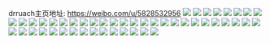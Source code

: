drruach主页地址: https://weibo.com/u/5828532956 
![](https://wx4.sinaimg.cn/mw2000/006mrVG4gy1h8v01jopx3j30u01sywkz.jpg) 
![](https://wx4.sinaimg.cn/mw2000/006mrVG4gy1h8sr3flvvgj30u01sy7b0.jpg) 
![](https://wx4.sinaimg.cn/mw2000/006mrVG4gy1h8kv066m0qj30u00u4wje.jpg) 
![](https://wx4.sinaimg.cn/mw2000/006mrVG4gy1h8kv06h4bxj30u01hcags.jpg) 
![](https://wx4.sinaimg.cn/mw2000/006mrVG4gy1h8izix5b40j30sy1fg4dj.jpg) 
![](https://wx4.sinaimg.cn/mw2000/006mrVG4gy1h8izixmxjxj31f11f1e2l.jpg) 
![](https://wx4.sinaimg.cn/mw2000/006mrVG4gy1h8g83c25poj30u01hcgv3.jpg) 
![](https://wx4.sinaimg.cn/mw2000/006mrVG4gy1h8g83ezx0zj30k00zkq60.jpg) 
![](https://wx4.sinaimg.cn/mw2000/006mrVG4gy1h8g83vnr5fj30u01sywkw.jpg) 
![](https://wx4.sinaimg.cn/mw2000/006mrVG4gy1h8f0ff62vrj31a50h3dlf.jpg) 
![](https://wx4.sinaimg.cn/mw2000/006mrVG4gy1h8ev861ulmj30u01sy45a.jpg) 
![](https://wx4.sinaimg.cn/mw2000/006mrVG4gy1h8e4cdg8rbj30k00zkq5y.jpg) 
![](https://wx4.sinaimg.cn/mw2000/006mrVG4gy1h8e4bfg4hpj30u00pfwh7.jpg) 
![](https://wx4.sinaimg.cn/mw2000/006mrVG4gy1h8be1djtvnj30u01hcjyu.jpg) 
![](https://wx4.sinaimg.cn/mw2000/006mrVG4gy1h8be1giz5rj30u01hck2v.jpg) 
![](https://wx4.sinaimg.cn/mw2000/006mrVG4gy1h898lokpnqj30rx1dmgqb.jpg) 
![](https://wx4.sinaimg.cn/mw2000/006mrVG4gy1h898lpyfknj30u01hc11k.jpg) 
![](https://wx4.sinaimg.cn/mw2000/006mrVG4gy1h898lqleo0j30u01hcagg.jpg) 
![](https://wx4.sinaimg.cn/mw2000/006mrVG4gy1h898lr5aj6j30k00zk772.jpg) 
![](https://wx4.sinaimg.cn/mw2000/006mrVG4gy1h898lrz33yj30u01hcwo7.jpg) 
![](https://wx4.sinaimg.cn/mw2000/006mrVG4gy1h85qr446tzj30k00zkjvh.jpg) 
![](https://wx4.sinaimg.cn/mw2000/006mrVG4gy1h85qr4jc3aj30u01hcwtk.jpg) 
![](https://wx4.sinaimg.cn/mw2000/006mrVG4gy1h85qr5bighj30k00zkwhc.jpg) 
![](https://wx4.sinaimg.cn/mw2000/006mrVG4gy1h85qr6ykkyj30k00zk0xg.jpg) 
![](https://wx4.sinaimg.cn/mw2000/006mrVG4gy1h85qr9w5wfj30k00wd423.jpg) 
![](https://wx4.sinaimg.cn/mw2000/006mrVG4gy1h85qradfgej30k00zkae6.jpg) 
![](https://wx4.sinaimg.cn/mw2000/006mrVG4gy1h85qranlh7j30u01hcdmm.jpg) 
![](https://wx4.sinaimg.cn/mw2000/006mrVG4gy1h85qr9mnhwj30zk0k0ads.jpg) 
![](https://wx4.sinaimg.cn/mw2000/006mrVG4gy1h85qrb15usj30u01hck2u.jpg) 
![](https://wx4.sinaimg.cn/mw2000/006mrVG4gy1h84lxkf75aj30u01hcgvh.jpg) 
![](https://wx4.sinaimg.cn/mw2000/006mrVG4gy1h84lxma1y6j30u01hcwox.jpg) 
![](https://wx4.sinaimg.cn/mw2000/006mrVG4gy1h82sotgjy2j30u01hcaek.jpg) 
![](https://wx4.sinaimg.cn/mw2000/006mrVG4gy1h82soul7pij31hd0u0gto.jpg) 
![](https://wx4.sinaimg.cn/mw2000/006mrVG4gy1h82sov1hujj30k00zk41v.jpg) 
![](https://wx4.sinaimg.cn/mw2000/006mrVG4gy1h82sovqgmzj30u01hcgtg.jpg) 
![](https://wx4.sinaimg.cn/mw2000/006mrVG4gy1h82sowatzqj30to1gsjxf.jpg) 
![](https://wx4.sinaimg.cn/mw2000/006mrVG4gy1h82sowz0nbj30u01hctfj.jpg) 
![](https://wx4.sinaimg.cn/mw2000/006mrVG4gy1h82soyr1dmj30u01hcaht.jpg) 
![](https://wx4.sinaimg.cn/mw2000/006mrVG4gy1h81gy8h1c2j30u01sytfc.jpg) 
![](https://wx4.sinaimg.cn/mw2000/006mrVG4gy1h81ftedofyj30u01hcn58.jpg) 
![](https://wx4.sinaimg.cn/mw2000/006mrVG4gy1h81ftflaryj30zk0k00vi.jpg) 
![](https://wx4.sinaimg.cn/mw2000/006mrVG4gy1h80iuvh8blj30wi1ycngh.jpg) 
![](https://wx4.sinaimg.cn/mw2000/006mrVG4gy1h7zz3n02zgj30u01hcak0.jpg) 
![](https://wx4.sinaimg.cn/mw2000/006mrVG4gy1h7ypcpkn2yj30k00zk40u.jpg) 
![](https://wx4.sinaimg.cn/mw2000/006mrVG4gy1h7yklb4ldyj30u00u0q91.jpg) 
![](https://wx4.sinaimg.cn/mw2000/006mrVG4gy1h7xebzbax4j30db0klgnw.jpg) 
![](https://wx4.sinaimg.cn/mw2000/006mrVG4gy1h7wws7qy36j30u01hcthl.jpg) 
![](https://wx4.sinaimg.cn/mw2000/006mrVG4gy1h7wwscj6gqj30u01sy11l.jpg) 
